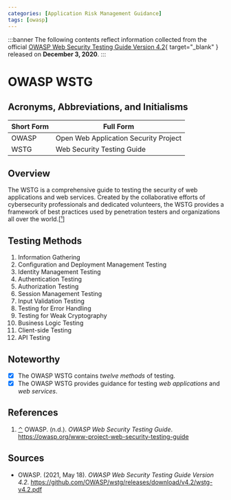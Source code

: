 ```yaml
---
categories: [Application Risk Management Guidance]
tags: [owasp]
---
```


:::banner
The following contents reflect information collected from the official [OWASP Web Security Testing Guide Version 4.2](https://github.com/OWASP/wstg/releases/download/v4.2/wstg-v4.2.pdf){ target="_blank" } released on **December 3, 2020**.
:::

# OWASP WSTG

## Acronyms, Abbreviations, and Initialisms

| Short Form | Full Form |
| - | - |
| OWASP | Open Web Application Security Project |
| WSTG | Web Security Testing Guide |

## Overview

<span id="rev1"></span>The WSTG is a comprehensive guide to testing the security of web applications and web services. Created by the collaborative efforts of cybersecurity professionals and dedicated volunteers, the WSTG provides a framework of best practices used by penetration testers and organizations all over the world.[[¹]](#ref1)

## Testing Methods

1. Information Gathering
2. Configuration and Deployment Management Testing
3. Identity Management Testing
4. Authentication Testing
5. Authorization Testing
6. Session Management Testing
7. Input Validation Testing
8. Testing for Error Handling
9. Testing for Weak Cryptography
10. Business Logic Testing
11. Client-side Testing
12. API Testing

## Noteworthy

- [x] The OWASP WSTG contains *twelve methods* of testing.
- [x] The OWASP WSTG provides guidance for testing *web applications* and *web services*.

## References

1. <span id="ref1"></span>[⌃](#rev1) OWASP. (n.d.). *OWASP Web Security Testing Guide*. https://owasp.org/www-project-web-security-testing-guide

## Sources

- OWASP. (2021, May 18). *OWASP Web Security Testing Guide Version 4.2*. https://github.com/OWASP/wstg/releases/download/v4.2/wstg-v4.2.pdf